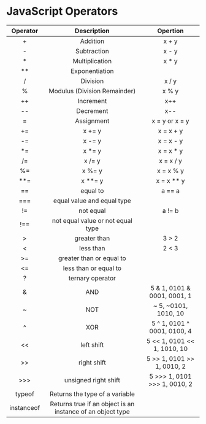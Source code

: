 # JavaScript Operators

|  Operator  |                        Description                         |           Opertion           |
| :--------: | :--------------------------------------------------------: | :--------------------------: |
|     +      |                          Addition                          |            x + y             |
|     -      |                        Subtraction                         |            x - y             |
|     \*     |                       Multiplication                       |            x \* y            |
|    \*\*    |                       Exponentiation                       |
|     /      |                          Division                          |            x / y             |
|     %      |                Modulus (Division Remainder)                |            x % y             |
|     ++     |                         Increment                          |             x++              |
|     --     |                         Decrement                          |             x--              |
|     =      |                         Assignment                         |        x = y or x = y        |
|     +=     |                           x += y                           |          x = x + y           |
|     -=     |                           x -= y                           |          x = x - y           |
|    \*=     |                          x \*= y                           |          x = x \* y          |
|     /=     |                           x /= y                           |          x = x / y           |
|     %=     |                           x %= y                           |          x = x % y           |
|   \*\*=    |                         x \*\*= y                          |         x = x \*\* y         |
|     ==     |                          equal to                          |            a == a            |
|    ===     |                 equal value and equal type                 |
|     !=     |                         not equal                          |            a != b            |
|    !==     |             not equal value or not equal type              |
|     >      |                        greater than                        |            3 > 2             |
|     <      |                         less than                          |            2 < 3             |
|     >=     |                  greater than or equal to                  |
|     <=     |                   less than or equal to                    |
|     ?      |                      ternary operator                      |
|     &      |                            AND                             | 5 & 1, 0101 & 0001, 0001, 1  |
|     ~      |                            NOT                             |     ~ 5, ~0101, 1010, 10     |
|     ^      |                            XOR                             | 5 ^ 1, 0101 ^ 0001, 0100, 4  |
|     <<     |                         left shift                         | 5 << 1, 0101 << 1, 1010, 10  |
|     >>     |                        right shift                         |  5 >> 1, 0101 >> 1, 0010, 2  |
|    >>>     |                    unsigned right shift                    | 5 >>> 1, 0101 >>> 1, 0010, 2 |
|   typeof   |               Returns the type of a variable               |
| instanceof | Returns true if an object is an instance of an object type |
